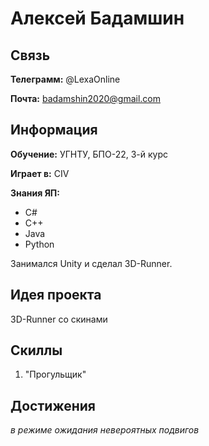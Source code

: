 # Алексей Бадамшин

## Связь

**Телеграмм:** @LexaOnline

**Почта:** badamshin2020@gmail.com

## Информация

**Обучение:** УГНТУ, БПО-22, 3-й курс

**Играет в:** CIV

**Знания ЯП:**

- C#
- C++
- Java
- Python

Занимался Unity и сделал 3D-Runner.

## Идея проекта

3D-Runner со скинами

## Скиллы

1. "Прогульщик"

## Достижения

*в режиме ожидания невероятных подвигов*